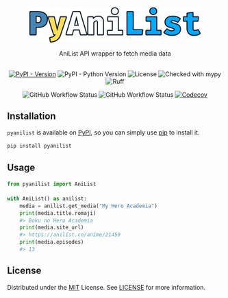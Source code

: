 <br/>
<p align="center">
  <a href="https://github.com/Ravencentric/pyanilist">
    <img src="https://raw.githubusercontent.com/Ravencentric/pyanilist/main/docs/assets/logo.png" alt="Logo" width="400">
  </a>
  <p align="center">
    AniList API wrapper to fetch media data
    <br/>
    <br/>
  </p>
</p>

<p align="center">
<a href="https://pypi.org/project/pyanilist/"><img src="https://img.shields.io/pypi/v/pyanilist" alt="PyPI - Version" ></a>
<img src="https://img.shields.io/pypi/pyversions/pyanilist" alt="PyPI - Python Version">
<img src="https://img.shields.io/github/license/Ravencentric/pyanilist" alt="License">
<img src="https://www.mypy-lang.org/static/mypy_badge.svg" alt="Checked with mypy">
<img src="https://img.shields.io/endpoint?url=https://raw.githubusercontent.com/astral-sh/ruff/main/assets/badge/v2.json" alt="Ruff">
</p>

<p align="center">
<img src="https://img.shields.io/github/actions/workflow/status/Ravencentric/pyanilist/release.yml?" alt="GitHub Workflow Status">
<img src="https://img.shields.io/github/actions/workflow/status/Ravencentric/pyanilist/test.yml?label=tests" alt="GitHub Workflow Status">
<a href="https://codecov.io/gh/Ravencentric/pyanilist"><img src="https://codecov.io/gh/Ravencentric/pyanilist/graph/badge.svg?token=B45ODO7TEY" alt="Codecov"></a>
</p>


## Installation

`pyanilist` is available on [PyPI](https://pypi.org/project/pyanilist/), so you can simply use [pip](https://github.com/pypa/pip) to install it.

```sh
pip install pyanilist
```

## Usage

```py
from pyanilist import AniList

with AniList() as anilist:
    media = anilist.get_media("My Hero Academia")
    print(media.title.romaji)
    #> Boku no Hero Academia
    print(media.site_url)
    #> https://anilist.co/anime/21459
    print(media.episodes)
    #> 13
```

## License

Distributed under the [MIT](https://choosealicense.com/licenses/mit/) License. See [LICENSE](https://github.com/Ravencentric/pyanilist/blob/main/LICENSE) for more information.
